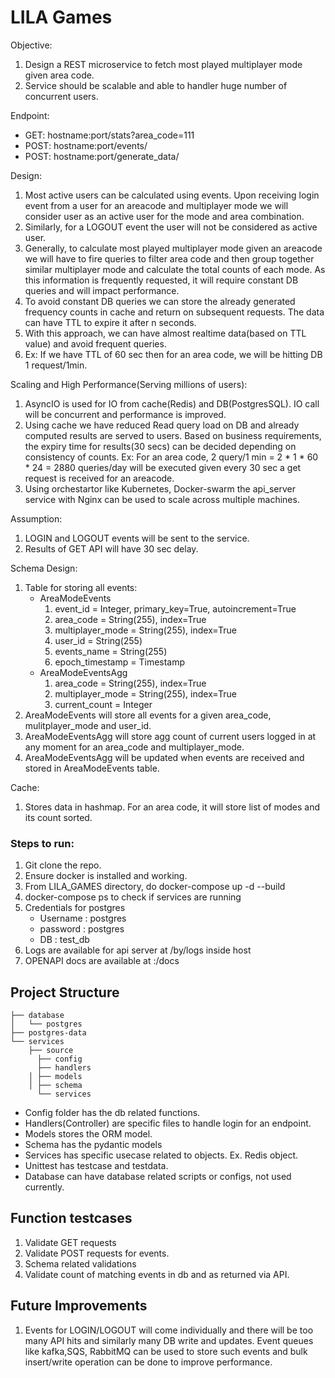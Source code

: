 # LILA Games

Objective:
1. Design a REST microservice to fetch most played multiplayer mode given area code.
2. Service should be scalable and able to handler huge number of concurrent users.

Endpoint:
 - GET: hostname:port/stats?area_code=111
 - POST: hostname:port/events/
 - POST: hostname:port/generate_data/

Design:
1. Most active users can be calculated using events. Upon receiving login event from a user for an areacode and 
multiplayer mode we will consider user as an active user for the mode and area combination.
2. Similarly, for a LOGOUT event the user will not be considered as active user.
3. Generally, to calculate most played multiplayer mode given an areacode we will have to
 fire queries to filter area code and then group together similar multiplayer mode 
 and calculate the total counts of each mode. As this information is frequently requested, 
 it will require constant DB queries and will impact performance. 
4. To avoid constant DB queries we can store the already generated frequency counts in cache and return on
 subsequent requests. The data can have TTL to expire it after n seconds. 
5. With this approach, we can have almost realtime data(based on TTL value) and avoid frequent queries.
6. Ex: If we have TTL of 60 sec then for an area code, we will be hitting DB 1 request/1min.

Scaling and High Performance(Serving millions of users):
1. AsyncIO is used for IO from cache(Redis) and DB(PostgresSQL). IO call will be concurrent and performance is improved.
2. Using cache we have reduced Read query load on DB and already computed results are served to users. Based on business requirements, the expiry time for results(30 secs) can be decided depending on consistency of counts. 
Ex: For an area code, 2 query/1 min = 2 * 1 * 60 * 24 = 2880 queries/day will be executed given every 30 sec a get request is received for an areacode. 
3. Using orchestartor like Kubernetes, Docker-swarm the api_server service with Nginx can be used to 
scale across multiple machines. 

Assumption: 
1. LOGIN and LOGOUT events will be sent to the service. 
2. Results of GET API will have 30 sec delay.

Schema Design:
1. Table for storing all events: 
   - AreaModeEvents 
       1. event_id = Integer, primary_key=True, autoincrement=True
       2. area_code = String(255), index=True
       3. multiplayer_mode = String(255), index=True
       4. user_id = String(255)
       5. events_name = String(255)
       6. epoch_timestamp =  Timestamp
   - AreaModeEventsAgg
       1. area_code = String(255), index=True
       2. multiplayer_mode = String(255), index=True
       3. current_count = Integer
2. AreaModeEvents will store all events for a given area_code, mulitplayer_mode and user_id. 
3. AreaModeEventsAgg will store agg count of current users logged in at any moment for an area_code and multiplayer_mode.
4. AreaModeEventsAgg will be updated when events are received and stored in AreaModeEvents table.

Cache:
1. Stores data in hashmap. For an area code, it will store list of modes and its count sorted.
### Steps to run:
1. Git clone the repo.
2. Ensure docker is installed and working.
3. From LILA_GAMES directory, do docker-compose up -d --build
4. docker-compose ps to check if services are running
5. Credentials for postgres
   - Username : postgres
   - password : postgres
   - DB : test_db
6. Logs are available for api server at /by/logs inside host
7. OPENAPI docs are available at <hostname>:<port>/docs


## Project Structure
```
├── database
│   └── postgres
├── postgres-data
└── services
    ├── source
      ├── config
      ├── handlers
    │ ├── models
    │ ├── schema
      └── services

```
 - Config folder has the db related functions. 
 - Handlers(Controller) are specific files to handle login for an endpoint.
 - Models stores the ORM model.
 - Schema has the pydantic models
 - Services has specific usecase related to objects. Ex. Redis object. 
 - Unittest has testcase and testdata.
 - Database can have database related scripts or configs, not used currently.

## Function testcases
1. Validate GET requests
2. Validate POST requests for events.
3. Schema related validations
4. Validate count of matching events in db and as returned via API.

## Future Improvements
1. Events for LOGIN/LOGOUT will come individually and there will be too many API hits and similarly 
many DB write and updates. Event queues like kafka,SQS, RabbitMQ can be used to store such events and bulk insert/write operation
can be done to improve performance.


